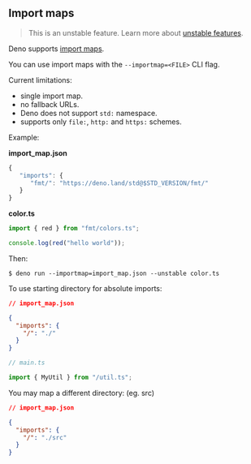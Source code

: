 ## Import maps

> This is an unstable feature. Learn more about
> [unstable features](../runtime/stability.md).

Deno supports [import maps](https://github.com/WICG/import-maps).

You can use import maps with the `--importmap=<FILE>` CLI flag.

Current limitations:

- single import map.
- no fallback URLs.
- Deno does not support `std:` namespace.
- supports only `file:`, `http:` and `https:` schemes.

Example:

**import_map.json**

```js
{
   "imports": {
      "fmt/": "https://deno.land/std@$STD_VERSION/fmt/"
   }
}
```

**color.ts**

```ts
import { red } from "fmt/colors.ts";

console.log(red("hello world"));
```

Then:

```shell
$ deno run --importmap=import_map.json --unstable color.ts
```

To use starting directory for absolute imports:

```json
// import_map.json

{
  "imports": {
    "/": "./"
  }
}
```

```ts
// main.ts

import { MyUtil } from "/util.ts";
```

You may map a different directory: (eg. src)

```json
// import_map.json

{
  "imports": {
    "/": "./src"
  }
}
```
